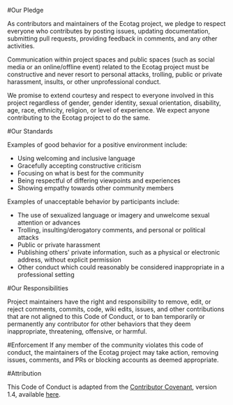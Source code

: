 ﻿#Our Pledge

As contributors and maintainers of the Ecotag project, we pledge to respect everyone who contributes by posting issues, updating documentation, submitting pull requests, providing feedback in comments, and any other activities.

Communication within project spaces and public spaces (such as social media or an online/offline event) related to the Ecotag project must be constructive and never resort to personal attacks, trolling, public or private harassment, insults, or other unprofessional conduct.

We promise to extend courtesy and respect to everyone involved in this project regardless of gender, gender identity, sexual orientation, disability, age, race, ethnicity, religion, or level of experience. We expect anyone contributing to the Ecotag project to do the same.

#Our Standards

Examples of good behavior for a positive environment include:
* Using welcoming and inclusive language
* Gracefully accepting constructive criticism
* Focusing on what is best for the community
* Being respectful of differing viewpoints and experiences
* Showing empathy towards other community members

Examples of unacceptable behavior by participants include:

* The use of sexualized language or imagery and unwelcome sexual attention or advances
* Trolling, insulting/derogatory comments, and personal or political attacks
* Public or private harassment
* Publishing others' private information, such as a physical or electronic address, without explicit permission
* Other conduct which could reasonably be considered inappropriate in a professional setting

#Our Responsibilities

Project maintainers have the right and responsibility to remove, edit, or reject comments, commits, code, wiki edits, issues, and other contributions that are not aligned to this Code of Conduct, or to ban temporarily or permanently any contributor for other behaviors that they deem inappropriate, threatening, offensive, or harmful.

#Enforcement
If any member of the community violates this code of conduct, the maintainers of the Ecotag project may take action, removing issues, comments, and PRs or blocking accounts as deemed appropriate.

#Attribution

This Code of Conduct is adapted from the [Contributor Covenant][cc], version 1.4,
available [here][version].


[cc]: https://www.contributor-covenant.org
[version]: https://www.contributor-covenant.org/version/1/4/code-of-conduct.html